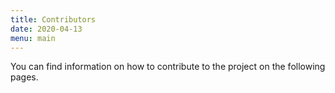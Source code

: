 ```yaml
---
title: Contributors
date: 2020-04-13
menu: main
---
```


You can find information on how to contribute to the project on the following pages.

